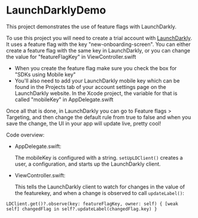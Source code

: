 #  LaunchDarklyDemo

This project demonstrates the use of feature flags with LaunchDarkly.

To use this project you will need to create a trial account with [LaunchDarkly](https://launchdarkly.com/). It uses a feature flag with the key "new-onboarding-screen". You can either create a feature flag with the same key in LaunchDarkly, or you can change the value for "featureFlagKey" in ViewController.swift
- When you create the feature flag make sure you check the box for  "SDKs using Mobile key"
- You'll also need to add your LaunchDarkly mobile key which can be found in the Projects tab of your account settings page on the LaunchDarkly website. In the Xcode project, the variable for that is called "mobileKey" in AppDelegate.swift

Once all that is done, in LaunchDarkly you can go to Feature flags > Targeting, and then change the default rule from true to false and when you save the change, the UI in your app will update live, pretty cool!

Code overview:
- AppDelegate.swift:

    The mobileKey is configured with a string.
    `setUpLDClient()` creates a user, a configuration, and starts up the LaunchDarkly client.
    
- ViewController.swift:

    This tells the LaunchDarkly client to watch for changes in the value of the featurekey, and when a change is observed to call `updateLabel()`:
    
 `LDClient.get()?.observe(key: featureFlagKey, owner: self) { [weak self] changedFlag in
    self?.updateLabel(changedFlag.key)
}`

